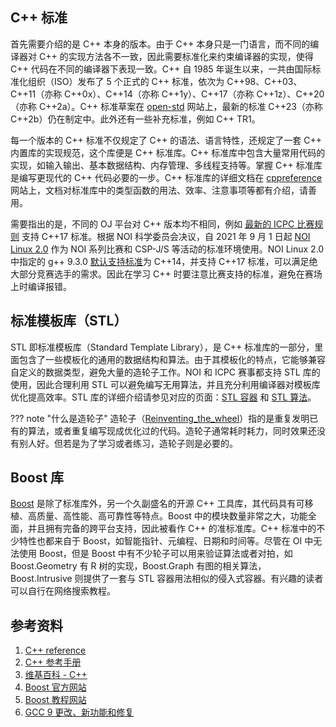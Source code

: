 ## C++ 标准

首先需要介绍的是 C++ 本身的版本。由于 C++ 本身只是一门语言，而不同的编译器对 C++ 的实现方法各不一致，因此需要标准化来约束编译器的实现，使得 C++ 代码在不同的编译器下表现一致。C++ 自 1985 年诞生以来，一共由国际标准化组织（ISO）发布了 5 个正式的 C++ 标准，依次为 C++98、C++03、C++11（亦称 C++0x）、C++14（亦称 C++1y）、C++17（亦称 C++1z）、C++20（亦称 C++2a）。C++ 标准草案在 [open-std](http://www.open-std.org/jtc1/sc22/wg21/docs/papers/) 网站上，最新的标准 C++23（亦称 C++2b）仍在制定中。此外还有一些补充标准，例如 C++ TR1。

每一个版本的 C++ 标准不仅规定了 C++ 的语法、语言特性，还规定了一套 C++ 内置库的实现规范，这个库便是 C++ 标准库。C++ 标准库中包含大量常用代码的实现，如输入输出、基本数据结构、内存管理、多线程支持等。掌握 C++ 标准库是编写更现代的 C++ 代码必要的一步。C++ 标准库的详细文档在 [cppreference](https://zh.cppreference.com/) 网站上，文档对标准库中的类型函数的用法、效率、注意事项等都有介绍，请善用。

需要指出的是，不同的 OJ 平台对 C++ 版本均不相同，例如 [最新的 ICPC 比赛规则](https://icpc.baylor.edu/worldfinals/programming-environment) 支持 C++17 标准。根据 NOI 科学委员会决议，自 2021 年 9 月 1 日起 [NOI Linux 2.0](https://www.noi.cn/gynoi/jsgz/2021-07-16/732450.shtml) 作为 NOI 系列比赛和 CSP-J/S 等活动的标准环境使用。NOI Linux 2.0 中指定的 g++ 9.3.0 [默认支持标准](https://gcc.gnu.org/projects/cxx-status.html#cxx14)为 C++14，并支持 C++17 标准，可以满足绝大部分竞赛选手的需求。因此在学习 C++ 时要注意比赛支持的标准，避免在赛场上时编译报错。

## 标准模板库（STL）

STL 即标准模板库（Standard Template Library），是 C++ 标准库的一部分，里面包含了一些模板化的通用的数据结构和算法。由于其模板化的特点，它能够兼容自定义的数据类型，避免大量的造轮子工作。NOI 和 ICPC 赛事都支持 STL 库的使用，因此合理利用 STL 可以避免编写无用算法，并且充分利用编译器对模板库优化提高效率。STL 库的详细介绍请参见对应的页面：[STL 容器](./container.md) 和 [STL 算法](./algorithm.md)。

??? note "什么是造轮子"
    造轮子（[Reinventing_the_wheel](https://en.wikipedia.org/wiki/Reinventing_the_wheel)）指的是重复发明已有的算法，或者重复编写现成优化过的代码。造轮子通常耗时耗力，同时效果还没有别人好。但若是为了学习或者练习，造轮子则是必要的。

## Boost 库

[Boost](https://www.boost.org/) 是除了标准库外，另一个久副盛名的开源 C++ 工具库，其代码具有可移植、高质量、高性能、高可靠性等特点。Boost 中的模块数量非常之大，功能全面，并且拥有完备的跨平台支持，因此被看作 C++ 的准标准库。C++ 标准中的不少特性也都来自于 Boost，如智能指针、元编程、日期和时间等。尽管在 OI 中无法使用 Boost，但是 Boost 中有不少轮子可以用来验证算法或者对拍，如 Boost.Geometry 有 R 树的实现，Boost.Graph 有图的相关算法，Boost.Intrusive 则提供了一套与 STL 容器用法相似的侵入式容器。有兴趣的读者可以自行在网络搜索教程。

## 参考资料

1. [C++ reference](https://en.cppreference.com/)
2. [C++ 参考手册](https://zh.cppreference.com/)
3. [维基百科 - C++](https://zh.wikipedia.org/wiki/C%2B%2B)
4. [Boost 官方网站](https://www.boost.org/)
5. [Boost 教程网站](https://theboostcpplibraries.com/)
6. [GCC 9 更改、新功能和修复](https://gcc.gnu.org/gcc-9/changes.html)
